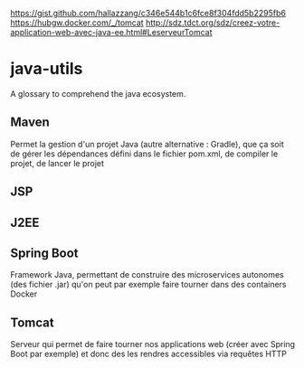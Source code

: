 https://gist.github.com/hallazzang/c346e544b1c6fce8f304fdd5b2295fb6
https://hubgw.docker.com/_/tomcat
http://sdz.tdct.org/sdz/creez-votre-application-web-avec-java-ee.html#LeserveurTomcat

# java-utils
A glossary to comprehend the java ecosystem.

## Maven
Permet la gestion d'un projet Java (autre alternative : Gradle), que ça soit de gérer les dépendances défini dans le fichier pom.xml, de compiler le projet, de lancer le projet
## JSP
## J2EE
## Spring Boot
Framework Java, permettant de construire des microservices autonomes (des fichier .jar) qu'on peut par exemple faire tourner dans des containers Docker
## Tomcat
Serveur qui permet de faire tourner nos applications web (créer avec Spring Boot par exemple) et donc des les rendres accessibles via requêtes HTTP
